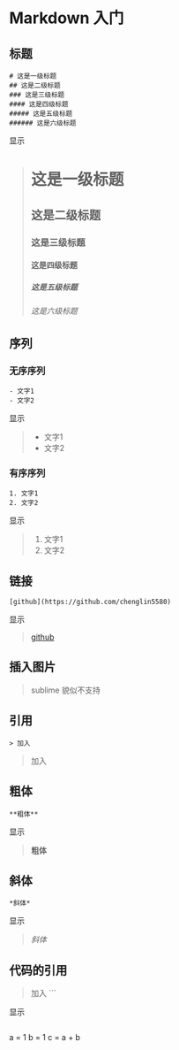
# Markdown 入门

## 标题

```
# 这是一级标题
## 这是二级标题
### 这是三级标题
#### 这是四级标题
##### 这是五级标题
###### 这是六级标题
```
显示

># 这是一级标题
>## 这是二级标题
>### 这是三级标题
>#### 这是四级标题
>##### 这是五级标题
>###### 这是六级标题

## 序列
### 无序序列
```
- 文字1
- 文字2
```
显示

>- 文字1
>- 文字2

### 有序序列

```
1. 文字1
2. 文字2
```

显示
>1. 文字1
>2. 文字2

## 链接

```
[github](https://github.com/chenglin5580)
```
显示

>[github](https://github.com/chenglin5580)



## 插入图片
>sublime 貌似不支持

## 引用
```
> 加入

```
>  加入

## 粗体
```
**粗体**
```
显示
> **粗体**

## 斜体
```
*斜体*
```
显示
> *斜体*

## 代码的引用

>加入 ```

显示

> ```python
a = 1
b = 1
c = a + b
```

